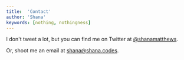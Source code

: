 ```yaml
---
title:  'Contact'
author: 'Shana'
keywords: [nothing, nothingness]
---
```


I don't tweet a lot, but you can find me on Twitter at [\@shanamatthews](https://twitter.com/shanamatthews).

Or, shoot me an email at [shana@shana.codes](mailto:shana@shana.codes).